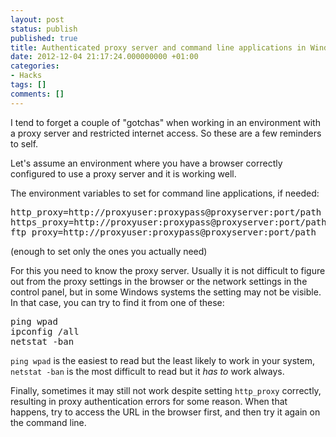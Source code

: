 ```yaml
---
layout: post
status: publish
published: true
title: Authenticated proxy server and command line applications in Windows
date: 2012-12-04 21:17:24.000000000 +01:00
categories:
- Hacks
tags: []
comments: []
---
```

I tend to forget a couple of "gotchas" when working in an environment with a proxy server and restricted internet access. So these are a few reminders to self.

Let's assume an environment where you have a browser correctly configured to use a proxy server and it is working well.

The environment variables to set for command line applications, if needed:
<pre>http_proxy=http://proxyuser:proxypass@proxyserver:port/path
https_proxy=http://proxyuser:proxypass@proxyserver:port/path
ftp_proxy=http://proxyuser:proxypass@proxyserver:port/path</pre>
(enough to set only the ones you actually need)

For this you need to know the proxy server. Usually it is not difficult to figure out from the proxy settings in the browser or the network settings in the control panel, but in some Windows systems the setting may not be visible. In that case, you can try to find it from one of these:
<pre>ping wpad
ipconfig /all
netstat -ban</pre>
`ping wpad` is the easiest to read but the least likely to work in your system, `netstat -ban` is the most difficult to read but it *has to* work always.

Finally, sometimes it may still not work despite setting `http_proxy` correctly, resulting in proxy authentication errors for some reason. When that happens, try to access the URL in the browser first, and then try it again on the command line.

